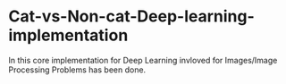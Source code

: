 # Cat-vs-Non-cat-Deep-learning-implementation

In this core implementation for Deep Learning invloved for Images/Image Processing Problems has been done.
